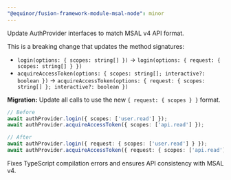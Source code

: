 ```yaml
---
"@equinor/fusion-framework-module-msal-node": minor
---
```


Update AuthProvider interfaces to match MSAL v4 API format.

This is a breaking change that updates the method signatures:
- `login(options: { scopes: string[] })` → `login(options: { request: { scopes: string[] } })`
- `acquireAccessToken(options: { scopes: string[]; interactive?: boolean })` → `acquireAccessToken(options: { request: { scopes: string[] }; interactive?: boolean })`

**Migration:** Update all calls to use the new `{ request: { scopes } }` format.

```typescript
// Before
await authProvider.login({ scopes: ['user.read'] });
await authProvider.acquireAccessToken({ scopes: ['api.read'] });

// After  
await authProvider.login({ request: { scopes: ['user.read'] } });
await authProvider.acquireAccessToken({ request: { scopes: ['api.read'] } });
```

Fixes TypeScript compilation errors and ensures API consistency with MSAL v4.

